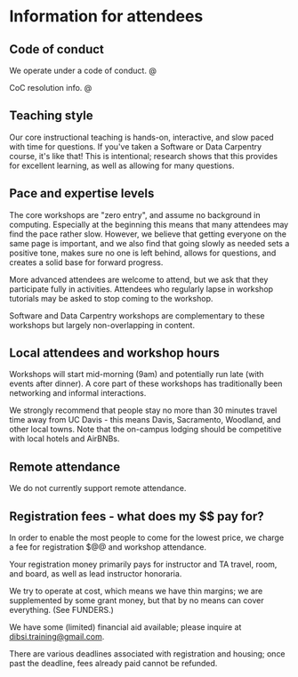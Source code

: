 # Information for attendees

## Code of conduct

We operate under a code of conduct. @

CoC resolution info. @

## Teaching style

Our core instructional teaching is hands-on, interactive, and slow
paced with time for questions.  If you've taken a Software or Data
Carpentry course, it's like that!  This is intentional; research shows
that this provides for excellent learning, as well as allowing for
many questions.

## Pace and expertise levels

The core workshops are "zero entry", and assume no background in
computing.  Especially at the beginning this means that many attendees
may find the pace rather slow.  However, we believe that getting
everyone on the same page is important, and we also find that going
slowly as needed sets a positive tone, makes sure no one is left
behind, allows for questions, and creates a solid base for forward
progress.

More advanced attendees are welcome to attend, but we ask that they
participate fully in activities.  Attendees who regularly lapse in
workshop tutorials may be asked to stop coming to the workshop.

Software and Data Carpentry workshops are complementary to these workshops
but largely non-overlapping in content.

## Local attendees and workshop hours

Workshops will start mid-morning (9am) and potentially run late (with
events after dinner). A core part of these workshops has traditionally
been networking and informal interactions.

We strongly recommend that people stay no more than 30 minutes travel
time away from UC Davis - this means Davis, Sacramento, Woodland, and
other local towns.  Note that the on-campus lodging should be
competitive with local hotels and AirBNBs.

## Remote attendance

We do not currently support remote attendance.

## Registration fees - what does my $$ pay for?

In order to enable the most people to come for the lowest price, we charge
a fee for registration $@@ and workshop attendance.

Your registration money primarily pays for instructor and TA travel,
room, and board, as well as lead instructor honoraria.

We try to operate at cost, which means we have thin margins; we are
supplemented by some grant money, but that by no means can cover everything.
(See FUNDERS.)

We have some (limited) financial aid available; please inquire at
dibsi.training@gmail.com.

There are various deadlines associated with registration and housing;
once past the deadline, fees already paid cannot be refunded.
